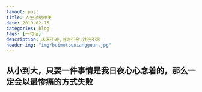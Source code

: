 ```yaml
---
layout: post
title: 人生总结相关
date: 2019-02-15
categories: blog
tags: [一句话]
description: 未来不迎,当时不杂,过往不恋
header-img: "img/beimotouxiangguan.jpg"
---
```




## 从小到大，只要一件事情是我日夜心心念着的，那么一定会以最惨痛的方式失败




